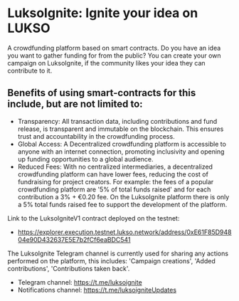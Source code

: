 # LuksoIgnite: Ignite your idea on LUKSO

A crowdfunding platform based on smart contracts. Do you have an idea you want to gather funding for from the public? You can create your own campaign on LuksoIgnite, if the community likes your idea they can contribute to it.

## Benefits of using smart-contracts for this include, but are not limited to:
- Transparency: All transaction data, including contributions and fund release, is transparent and immutable on the blockchain. This ensures trust and accountability in the crowdfunding process.
- Global Access: A Decentralized crowdfunding platform is accessible to anyone with an internet connection, promoting inclusivity and opening up funding opportunities to a global audience.
- Reduced Fees: With no centralized intermediaries, a decentralized crowdfunding platform can have lower fees, reducing the cost of fundraising for project creators. For example: the fees of a popular crowdfunding platform are '5% of total funds raised' and for each contribution a 3% + €0.20 fee. On the LuksoIgnite platform there is only a 5% total funds raised fee to support the development of the platform.

Link to the LuksoIgniteV1 contract deployed on the testnet:
- https://explorer.execution.testnet.lukso.network/address/0xE61F85D94804e90D432637E5E7b2fCf6eaBDC541

The LuksoIgnite Telegram channel is currently used for sharing any actions performed on the platform, this includes: 'Campaign creations', 'Added contributions', 'Contributions taken back'.
- Telegram channel: https://t.me/luksoignite
- Notifications channel: https://t.me/luksoigniteUpdates
